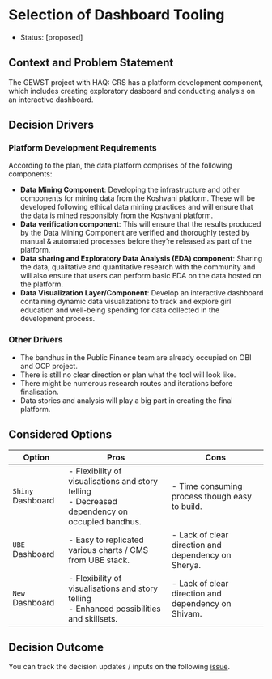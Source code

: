 # Selection of Dashboard Tooling

* Status: [proposed]

## Context and Problem Statement

The GEWST project with HAQ: CRS has a platform development component, which includes creating exploratory dasboard and conducting analysis on an interactive dashboard.

## Decision Drivers

### Platform Development Requirements

According to the plan, the data platform comprises of the following components:

- **Data Mining Component**: Developing the infrastructure and other components for mining data from the Koshvani platform. These will be developed following ethical data mining practices and will ensure that the data is mined responsibly from the Koshvani platform.
- **Data verification component**: This will ensure that the results produced by the Data Mining Component are verified and thoroughly tested by manual & automated processes before they’re released as part of the platform.
- **Data sharing and Exploratory Data Analysis (EDA) component**: Sharing the data, qualitative and quantitative research with the community and will also ensure that users can perform basic EDA on the data hosted on the platform.
- **Data Visualization Layer/Component**: Develop an interactive dashboard containing dynamic data visualizations to track and explore girl education and well-being spending for data collected in the development process.

### Other Drivers

- The bandhus in the Public Finance team are already occupied on OBI and OCP project.
- There is still no clear direction or plan what the tool will look like.
- There might be numerous research routes and iterations before finalisation.
- Data stories and analysis will play a big part in creating the final platform.

## Considered Options

| Option | Pros | Cons |
|---|---|---|
| `Shiny` Dashboard | - Flexibility of visualisations and story telling<br> - Decreased dependency on occupied bandhus. | - Time consuming process though easy to build. |
| `UBE` Dashboard | - Easy to replicated various charts / CMS from UBE stack. | - Lack of clear direction and dependency on Sherya. |
| `New` Dashboard | - Flexibility of visualisations and story telling<br> - Enhanced possibilities and skillsets. | - Lack of clear direction and dependency on Shivam. |

## Decision Outcome

You can track the decision updates / inputs on the following [issue](https://github.com/CivicDataLab/up-fiscal-data-shiny/issues/1).
